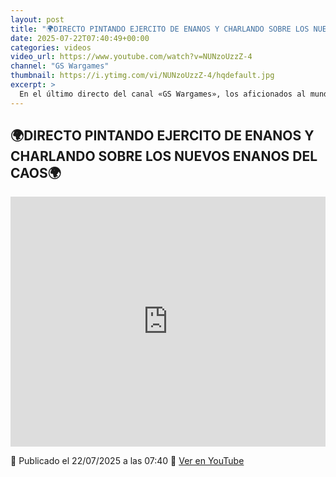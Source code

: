 ```yaml
---
layout: post
title: "🌍DIRECTO PINTANDO EJERCITO DE ENANOS Y CHARLANDO SOBRE LOS NUEVOS ENANOS DEL CAOS🌍"
date: 2025-07-22T07:40:49+00:00
categories: videos
video_url: https://www.youtube.com/watch?v=NUNzoUzzZ-4
channel: "GS Wargames"
thumbnail: https://i.ytimg.com/vi/NUNzoUzzZ-4/hqdefault.jpg
excerpt: >
  En el último directo del canal «GS Wargames», los aficionados al mundo de Warhammer pudieron disfrutar de una sesión de pintura dedicada a un ejército de Enanos mientras se discutía sobre las novedades de los Enanos del Caos. Este tipo de contenido es ideal para quienes buscan mantenerse al día con las últimas noticias y tendencias en el universo de The Old World.
---
```


## 🌍DIRECTO PINTANDO EJERCITO DE ENANOS Y CHARLANDO SOBRE LOS NUEVOS ENANOS DEL CAOS🌍

<iframe width="100%" height="400" src="https://www.youtube.com/embed/NUNzoUzzZ-4" frameborder="0" allowfullscreen></iframe>

📅 Publicado el 22/07/2025 a las 07:40
🔗 [Ver en YouTube](https://www.youtube.com/watch?v=NUNzoUzzZ-4)

